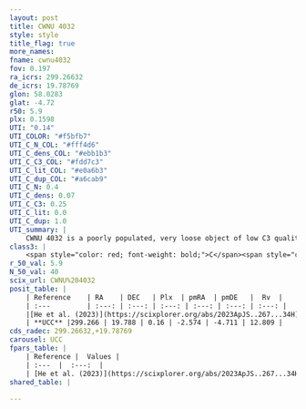```yaml
---
layout: post
title: CWNU 4032
style: style
title_flag: true
more_names: 
fname: cwnu4032
fov: 0.197
ra_icrs: 299.26632
de_icrs: 19.78769
glon: 58.0283
glat: -4.72
r50: 5.9
plx: 0.1598
UTI: "0.14"
UTI_COLOR: "#f5bfb7"
UTI_C_N_COL: "#fff4d6"
UTI_C_dens_COL: "#ebb1b3"
UTI_C_C3_COL: "#fdd7c3"
UTI_C_lit_COL: "#e0a6b3"
UTI_C_dup_COL: "#a6cab9"
UTI_C_N: 0.4
UTI_C_dens: 0.07
UTI_C_C3: 0.25
UTI_C_lit: 0.0
UTI_C_dup: 1.0
UTI_summary: |
    CWNU 4032 is a poorly populated, very loose object of low C3 quality. It was recently reported in the literature.
class3: |
    <span style="color: red; font-weight: bold;">C</span><span style="color: red; font-weight: bold;">C</span>
r_50_val: 5.9
N_50_val: 40
scix_url: CWNU%204032
posit_table: |
    | Reference    | RA    | DEC   | Plx  | pmRA  | pmDE   |  Rv  |
    | :---         | :---: | :---: | :---: | :---: | :---: | :---: |
    |[He et al. (2023)](https://scixplorer.org/abs/2023ApJS..267...34H) | 299.292 | 19.767 | 0.151 | -2.572 | -4.711 | 2.58 |
    | **UCC** |299.266 | 19.788 | 0.16 | -2.574 | -4.711 | 12.809 | 
cds_radec: 299.26632,+19.78769
carousel: UCC
fpars_table: |
    | Reference |  Values |
    | :---  |  :---:  |
    | [He et al. (2023)](https://scixplorer.org/abs/2023ApJS..267...34H) | `A0=1.85, m-M=14.25, logA=9.1` |
shared_table: |
    
---
```

